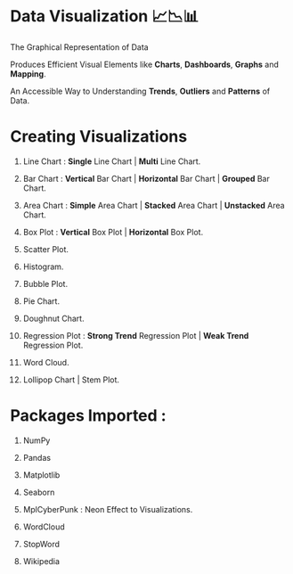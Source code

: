 # Data Visualization 📈📉📊

The Graphical Representation of Data 

Produces Efficient Visual Elements like **Charts**, **Dashboards**, **Graphs** and **Mapping**.

An Accessible Way to Understanding **Trends**, **Outliers** and **Patterns** of Data.

# Creating Visualizations 

1. Line Chart : **Single** Line Chart | **Multi** Line Chart.

2. Bar Chart : **Vertical** Bar Chart | **Horizontal** Bar Chart | **Grouped** Bar Chart.

3. Area Chart : **Simple** Area Chart | **Stacked** Area Chart | **Unstacked** Area Chart.

4. Box Plot : **Vertical** Box Plot | **Horizontal** Box Plot.

5. Scatter Plot.

6. Histogram.

7. Bubble Plot.

8. Pie Chart.

9. Doughnut Chart.   

10. Regression Plot : **Strong Trend** Regression Plot | **Weak Trend** Regression Plot.

11. Word Cloud.

12. Lollipop Chart | Stem Plot.

# Packages Imported :

1. NumPy

2. Pandas

3. Matplotlib

4. Seaborn

5. MplCyberPunk : Neon Effect to Visualizations.

6. WordCloud

7. StopWord

8. Wikipedia
